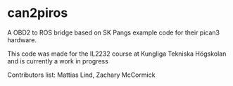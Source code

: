 # can2piros

A OBD2 to ROS bridge based on SK Pangs example code for their pican3 hardware.

This code was made for the IL2232 course at Kungliga Tekniska Högskolan and is currently a work in progress

Contributors list:
Mattias Lind,
Zachary McCormick

